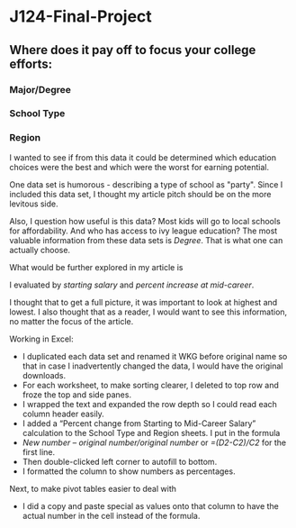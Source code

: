 # J124-Final-Project
## Where does it pay off to focus your college efforts:
### Major/Degree
### School Type
### Region

I wanted to see if from this data it could be determined which education choices were the best and which were the worst for earning potential. 

One data set is humorous - describing a type of school as "party". Since I included this data set, I thought my article pitch should be on the more levitous side.

Also, I question how useful is this data? Most kids will go to local schools for affordability. And who has access to ivy league education? The most valuable information from these data sets is *Degree*. That is what one can actually choose. 

What would be further explored in my article is 

I evaluated by *starting salary* and *percent increase at mid-career*. 

I thought that to get a full picture, it was important to look at highest and lowest. I also thought that as a reader, I would want to see this information, no matter the focus of the article. 

Working in Excel:
* I duplicated each data set and renamed it WKG before original name so that in case I inadvertently changed the data, I would have the original downloads.
* For each worksheet, to make sorting clearer, I deleted to top row and froze the top and side panes.
* I wrapped the text and expanded the row depth so I could read each column header easily.
* I added a “Percent change from Starting to Mid-Career Salary” calculation to the School Type and Region sheets. I put in the formula
* *New number – original number/original number* or *=(D2-C2)/C2* for the first line.
* Then double-clicked left corner to autofill to bottom.
* I formatted the column to show numbers as percentages.

Next, to make pivot tables easier to deal with 
* I did a copy and paste special as values onto that column to have the actual number in the cell instead of the formula. 

